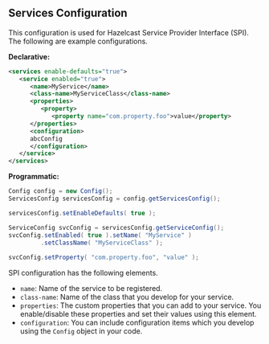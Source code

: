 

## Services Configuration

This configuration is used for Hazelcast Service Provider Interface (SPI). The following are example configurations.


**Declarative:**

```xml
<services enable-defaults="true">
   <service enabled="true">
      <name>MyService</name>
      <class-name>MyServiceClass</class-name>
      <properties>
         <property>
            <property name="com.property.foo">value</property>
      </properties>
      <configuration>
      abcConfig
      </configuration>
   </service>
</services>
```

**Programmatic:**

```java
Config config = new Config();
ServicesConfig servicesConfig = config.getServicesConfig();

servicesConfig.setEnableDefaults( true );

ServiceConfig svcConfig = servicesConfig.getServiceConfig();
svcConfig.setEnabled( true ).setName( "MyService" )
         .setClassName( "MyServiceClass" );
         
svcConfig.setProperty( "com.property.foo", "value" );
```
   

SPI configuration has the following elements.

- `name`: Name of the service to be registered.
- `class-name`: Name of the class that you develop for your service.
- `properties`: The custom properties that you can add to your service. You enable/disable
 these properties and set their values using this element.
- `configuration`: You can include configuration items which you develop using the `Config` object in your code.



